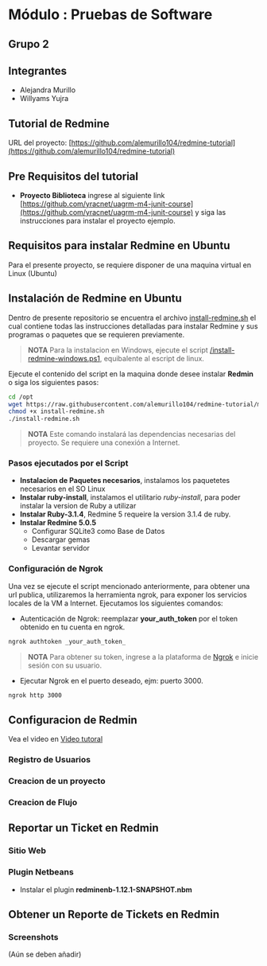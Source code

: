 # Módulo : Pruebas de Software

## Grupo 2

## Integrantes

- Alejandra Murillo
- Willyams Yujra

## Tutorial de Redmine

URL del proyecto: [https://github.com/alemurillo104/redmine-tutorial](https://github.com/alemurillo104/redmine-tutorial)

## Pre Requisitos del tutorial

- **Proyecto Biblioteca** ingrese al siguiente link  [https://github.com/yracnet/uagrm-m4-junit-course](https://github.com/yracnet/uagrm-m4-junit-course) y siga las instrucciones para instalar el proyecto ejemplo. 

## Requisitos para instalar Redmine en Ubuntu
Para el presente proyecto, se requiere disponer de una maquina virtual en Linux (Ubuntu)

## Instalación de Redmine en Ubuntu

Dentro de presente repositorio se encuentra el archivo [install-redmine.sh](**install-redmine.sh**) el cual contiene todas las instrucciones detalladas para instalar Redmine y sus programas o paquetes que se requieren previamente.

> **NOTA**
> Para la instalacion en Windows, ejecute el script [/install-redmine-windows.ps1](install-redmine-windows.ps1), equibalente al escript de linux.

Ejecute el contenido del script en la maquina donde desee instalar **Redmin** o siga los siguientes pasos:

```sh
cd /opt
wget https://raw.githubusercontent.com/alemurillo104/redmine-tutorial/main/install-redmine.sh
chmod +x install-redmine.sh
./install-redmine.sh
```

> **NOTA**
> Este comando instalará las dependencias necesarias del proyecto. Se requiere una conexión a Internet.

### Pasos ejecutados por el Script

- **Instalacion de Paquetes necesarios**, instalamos los paquetetes necesarios en el SO Linux
- **Instalar ruby-install**, instalamos el utilitario _ruby-install_, para poder instalar la version de Ruby a utilizar
- **Instalar Ruby-3.1.4**, Redmine 5 requeire la version 3.1.4 de ruby. 
- **Instalar Redmine 5.0.5**
  - Configurar SQLite3 como Base de Datos
  - Descargar gemas
  - Levantar servidor

### Configuración de Ngrok 
Una vez se ejecute el script mencionado anteriormente, para obtener una url publica, utilizaremos la herramienta ngrok, para exponer los servicios locales de la VM a Internet.
Ejecutamos los siguientes comandos:
-  Autenticación de Ngrok: reemplazar **your_auth_token** por el token obtenido en tu cuenta en ngrok.
  
```bash
ngrok authtoken _your_auth_token_
```
> **NOTA**
> Para obtener su token, ingrese a la plataforma de [Ngrok](https://ngrok.com/) e inicie sesión con su usuario.

- Ejecutar Ngrok en el puerto deseado, ejm: puerto 3000.

```bash
ngrok http 3000
```

## Configuracion de Redmin
Vea el video en [Video tutoral](http://youtube/ddd)
### Registro de Usuarios
### Creacion de un proyecto
### Creacion de Flujo

## Reportar un Ticket en Redmin
### Sitio Web
### Plugin Netbeans
- Instalar el plugin **redminenb-1.12.1-SNAPSHOT.nbm**

## Obtener un Reporte de Tickets en Redmin


### Screenshots
(Aún se deben añadir)
